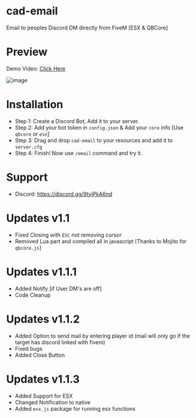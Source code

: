 # cad-email
Email to peoples Discord DM directly from FiveM [ESX & QBCore]

# Preview
Demo Video: [Click Here](https://youtu.be/x6OisU5M22A)

![image](https://user-images.githubusercontent.com/72443203/149477441-45e94f16-ce23-4f99-8967-3927a3911bad.png)

# Installation
* Step 1: Create a Discord Bot, Add it to your server.
* Step 2: Add your bot token in `config.json` & Add your `core` info [Use `qbcore` or `esx`]
* Step 3: Drag and drop `cad-email` to your resources and add it to `server.cfg`
* Step 4: Finish! Now use `/email` command and try it.

# Support
* Discord: https://discord.gg/9tyjPkA6nd


# Updates v1.1
* Fixed Closing with `ESC` not removing cursor
* Removed Lua part and compiled all in javascript [Thanks to Mojito for `qbcore.js`]

# Updates v1.1.1
* Added Notify [if User DM's are off]
* Code Cleanup

# Updates v1.1.2
* Added Option to send mail by entering player id (mail will only go if the target has discord linked with fivem)
* Fixed bugs
* Added Close Button

# Updates v1.1.3
* Added Support for ESX
* Changed Notification to native
* Added `esx.js` package for running esx functions


